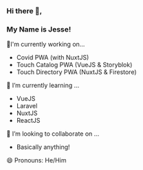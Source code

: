 ### Hi there 👋,
### My Name is Jesse!

🔭I'm currently working on...
- Covid PWA (with NuxtJS)
- Touch Catalog PWA (VueJS & Storyblok)
- Touch Directory PWA (NuxtJS & Firestore)

🌱 I’m currently learning ... 
- VueJS
- Laravel
- NuxtJS
- ReactJS

👯 I’m looking to collaborate on ...
- Basically anything!

😄 Pronouns: He/Him
<!--
**thewebbeckons/thewebbeckons** is a ✨ _special_ ✨ repository because its `README.md` (this file) appears on your GitHub profile.

Here are some ideas to get you started:

- 🔭 I’m currently working on ...
- 🌱 I’m currently learning ...
- 👯 I’m looking to collaborate on ...
- 🤔 I’m looking for help with ...
- 💬 Ask me about ...
- 📫 How to reach me: ...
- 😄 Pronouns: ...
- ⚡ Fun fact: ...
-->
